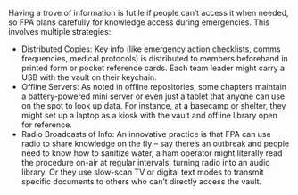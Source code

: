 Having a trove of information is futile if people can’t access it when needed, so FPA plans carefully for knowledge access during emergencies. This involves multiple strategies:  
- Distributed Copies: Key info (like emergency action checklists, comms frequencies, medical protocols) is distributed to members beforehand in printed form or pocket reference cards. Each team leader might carry a USB with the vault on their keychain.  
- Offline Servers: As noted in offline repositories, some chapters maintain a battery-powered mini server or even just a tablet that anyone can use on the spot to look up data. For instance, at a basecamp or shelter, they might set up a laptop as a kiosk with the vault and offline library open for reference.  
- Radio Broadcasts of Info: An innovative practice is that FPA can use radio to share knowledge on the fly – say there’s an outbreak and people need to know how to sanitize water, a ham operator might literally read the procedure on-air at regular intervals, turning radio into an audio library. Or they use slow-scan TV or digital text modes to transmit specific documents to others who can’t directly access the vault.